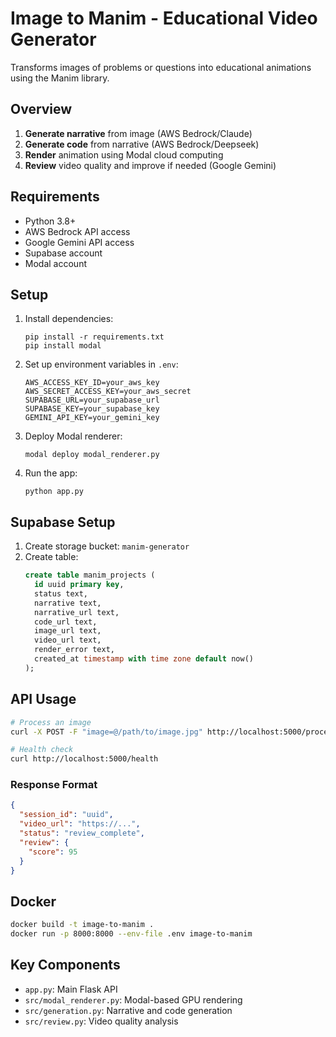# Image to Manim - Educational Video Generator

Transforms images of problems or questions into educational animations using the Manim library.

## Overview

1. **Generate narrative** from image (AWS Bedrock/Claude)
2. **Generate code** from narrative (AWS Bedrock/Deepseek)
3. **Render** animation using Modal cloud computing
4. **Review** video quality and improve if needed (Google Gemini)

## Requirements

- Python 3.8+
- AWS Bedrock API access
- Google Gemini API access
- Supabase account
- Modal account

## Setup

1. Install dependencies:

   ```
   pip install -r requirements.txt
   pip install modal
   ```

2. Set up environment variables in `.env`:

   ```
   AWS_ACCESS_KEY_ID=your_aws_key
   AWS_SECRET_ACCESS_KEY=your_aws_secret
   SUPABASE_URL=your_supabase_url
   SUPABASE_KEY=your_supabase_key
   GEMINI_API_KEY=your_gemini_key
   ```

3. Deploy Modal renderer:

   ```
   modal deploy modal_renderer.py
   ```

4. Run the app:
   ```
   python app.py
   ```

## Supabase Setup

1. Create storage bucket: `manim-generator`
2. Create table:
   ```sql
   create table manim_projects (
     id uuid primary key,
     status text,
     narrative text,
     narrative_url text,
     code_url text,
     image_url text,
     video_url text,
     render_error text,
     created_at timestamp with time zone default now()
   );
   ```

## API Usage

```bash
# Process an image
curl -X POST -F "image=@/path/to/image.jpg" http://localhost:5000/process-image

# Health check
curl http://localhost:5000/health
```

### Response Format

```json
{
  "session_id": "uuid",
  "video_url": "https://...",
  "status": "review_complete",
  "review": {
    "score": 95
  }
}
```

## Docker

```bash
docker build -t image-to-manim .
docker run -p 8000:8000 --env-file .env image-to-manim
```

## Key Components

- `app.py`: Main Flask API
- `src/modal_renderer.py`: Modal-based GPU rendering
- `src/generation.py`: Narrative and code generation
- `src/review.py`: Video quality analysis

